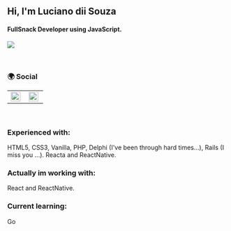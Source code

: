 ## Hi, I'm Luciano dii Souza

#### FullSnack Developer using JavaScript.
![](https://komarev.com/ghpvc/?username=lucianodiisouza&color=79b8ff)

<br />

### 🌍 Social

<table>
   <tr>
      <td>
         <a href="https://linkedin.com/in/lucianodiisouza">
            <img align="left" alt="Luciano dii Souza | Linkedin" width="22px" src="https://cdn.jsdelivr.net/npm/simple-icons@v3/icons/linkedin.svg" />
         </a>
      </td>
      <td>
         <a href="https://www.instagram.com/lucianodiisouza/">
            <img align="left" alt="Luciano dii Souza | Instagram" width="22px" src="https://cdn.jsdelivr.net/npm/simple-icons@v3/icons/instagram.svg" />
         </a>
      </td>
   </tr>
</table>

<br />

### Experienced with:
HTML5, CSS3, Vanilla, PHP, Delphi (I've been through hard times...), Rails (I miss you ...). Reacta and ReactNative.

### Actually im working with: 
React and ReactNative.

### Current learning: 
Go

<br />
